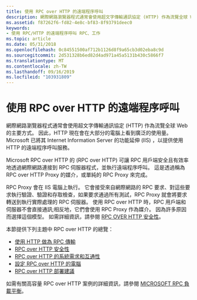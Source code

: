 ```yaml
---
title: 使用 RPC over HTTP 的遠端程序呼叫
description: 網際網路瀏覽器程式通常會使用超文字傳輸通訊協定 (HTTP) 作為流覽全球 Web 的主要方式。
ms.assetid: f87262f6-fd82-4e8c-bf83-8f93791deec0
keywords:
- 使用 RPC/HTTP 的遠端程序呼叫 RPC、工作
ms.topic: article
ms.date: 05/31/2018
ms.openlocfilehash: 0c84551500af712b1126d8f9a65cb3d02eba8c9d
ms.sourcegitcommit: 2d531328b6ed82d4ad971a45a5131b430c5866f7
ms.translationtype: MT
ms.contentlocale: zh-TW
ms.lasthandoff: 09/16/2019
ms.locfileid: "103931809"
---
```

# <a name="remote-procedure-calls-using-rpc-over-http"></a>使用 RPC over HTTP 的遠端程序呼叫

網際網路瀏覽器程式通常會使用超文字傳輸通訊協定 (HTTP) 作為流覽全球 Web 的主要方式。 因此，HTTP 現在會在大部分的電腦上看到廣泛的使用量。 Microsoft 已將其 Internet Information Server 的功能延伸 (IIS) ，以提供使用 HTTP 的遠端程序呼叫服務。

Microsoft RPC over HTTP 的 (RPC over HTTP) 可讓 RPC 用戶端安全且有效率地透過網際網路連接到 RPC 伺服器程式，並執行遠端程序呼叫。 這是透過稱為 RPC over HTTP Proxy 的媒介，或單純的 RPC Proxy 來完成。

RPC Proxy 會在 IIS 電腦上執行。 它會接受來自網際網路的 RPC 要求、對這些要求執行驗證、驗證和存取檢查，如果要求通過所有測試，RPC Proxy 就會將要求轉送到執行實際處理的 RPC 伺服器。 使用 RPC over HTTP 時，RPC 用戶端和伺服器不會直接通訊;相反地，它們會使用 RPC Proxy 作為媒介。 因為許多原因而選擇這個模型。 如需詳細資訊，請參閱 [RPC OVER HTTP 安全性](rpc-over-http-security.md)。

本節提供下列主題中 RPC over HTTP 的總覽：

-   [使用 HTTP 做為 RPC 傳輸](using-http-as-an-rpc-transport.md)
-   [RPC over HTTP 安全性](rpc-over-http-security.md)
-   [RPC over HTTP 的系統需求和互通性](system-requirements-and-interoperability-for-rpc-over-http.md)
-   [設定 RPC over HTTP 的電腦](configuring-computers-for-rpc-over-http.md)
-   [RPC over HTTP 部署建議](rpc-over-http-deployment-recommendations.md)

如需有關高容量 RPC over HTTP 案例的詳細資訊，請參閱 [MICROSOFT RPC 負載平衡](rpc-load-balancing.md)。

 

 




